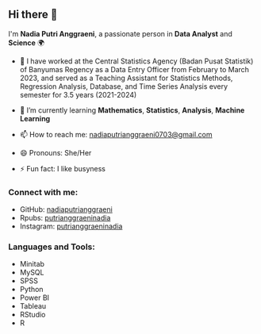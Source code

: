## Hi there 👋

I'm **Nadia Putri Anggraeni**, a passionate person in **Data Analyst** and **Science** 🌍

- 🔭 I have worked at the Central Statistics Agency (Badan Pusat Statistik) of Banyumas Regency as a Data Entry Officer from February to March 2023, and served as a Teaching Assistant         for Statistics Methods, Regression Analysis, Database, and Time Series Analysis every semester for 3.5 years (2021-2024)
  
- 🌱 I’m currently learning **Mathematics**, **Statistics**, **Analysis**, **Machine Learning**
  
- 📫 How to reach me: [nadiaputrianggraeni0703@gmail.com](mailto:nadiaputrianggraeni0703@gmail.com)
  
- 😄 Pronouns: She/Her
  
- ⚡ Fun fact: I like busyness

### Connect with me:
- GitHub: [nadiaputrianggraeni](https://github.com/nadiaputrianggraeni)
- Rpubs: [putrianggraeninadia](https://rpubs.com/putrianggraeninadia)
- Instagram: [putrianggraeninadia](https://www.instagram.com/putrianggraeninadia/)

### Languages and Tools:
- Minitab
- MySQL
- SPSS
- Python
- Power BI
- Tableau
- RStudio
- R
